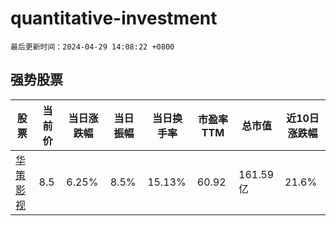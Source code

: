 # quantitative-investment

`最后更新时间：2024-04-29 14:08:22 +0800`

## 强势股票

|股票|当前价|当日涨跌幅|当日振幅|当日换手率|市盈率TTM|总市值|近10日涨跌幅|
|----|----|----|----|----|----|----|----|
|[华策影视](https://xueqiu.com/S/SZ300133)|8.5|6.25%|8.5%|15.13%|60.92|161.59亿|21.6%|
